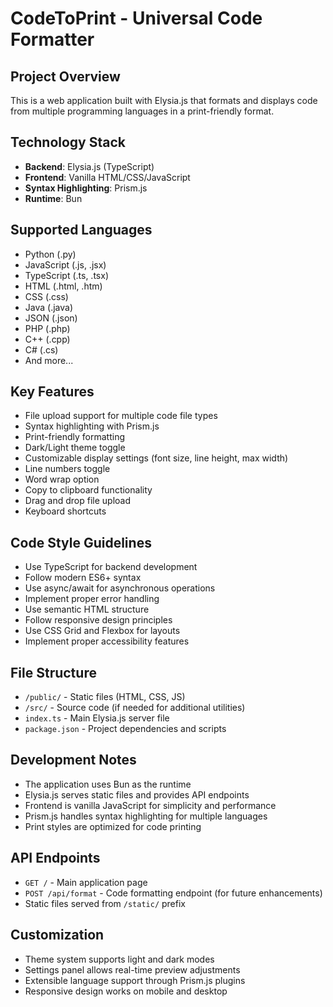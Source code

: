 <!-- Use this file to provide workspace-specific custom instructions to Copilot. For more details, visit https://code.visualstudio.com/docs/copilot/copilot-customization#_use-a-githubcopilotinstructionsmd-file -->

# CodeToPrint - Universal Code Formatter

## Project Overview
This is a web application built with Elysia.js that formats and displays code from multiple programming languages in a print-friendly format.

## Technology Stack
- **Backend**: Elysia.js (TypeScript)
- **Frontend**: Vanilla HTML/CSS/JavaScript
- **Syntax Highlighting**: Prism.js
- **Runtime**: Bun

## Supported Languages
- Python (.py)
- JavaScript (.js, .jsx)
- TypeScript (.ts, .tsx)
- HTML (.html, .htm)
- CSS (.css)
- Java (.java)
- JSON (.json)
- PHP (.php)
- C++ (.cpp)
- C# (.cs)
- And more...

## Key Features
- File upload support for multiple code file types
- Syntax highlighting with Prism.js
- Print-friendly formatting
- Dark/Light theme toggle
- Customizable display settings (font size, line height, max width)
- Line numbers toggle
- Word wrap option
- Copy to clipboard functionality
- Drag and drop file upload
- Keyboard shortcuts

## Code Style Guidelines
- Use TypeScript for backend development
- Follow modern ES6+ syntax
- Use async/await for asynchronous operations
- Implement proper error handling
- Use semantic HTML structure
- Follow responsive design principles
- Use CSS Grid and Flexbox for layouts
- Implement proper accessibility features

## File Structure
- `/public/` - Static files (HTML, CSS, JS)
- `/src/` - Source code (if needed for additional utilities)
- `index.ts` - Main Elysia.js server file
- `package.json` - Project dependencies and scripts

## Development Notes
- The application uses Bun as the runtime
- Elysia.js serves static files and provides API endpoints
- Frontend is vanilla JavaScript for simplicity and performance
- Prism.js handles syntax highlighting for multiple languages
- Print styles are optimized for code printing

## API Endpoints
- `GET /` - Main application page
- `POST /api/format` - Code formatting endpoint (for future enhancements)
- Static files served from `/static/` prefix

## Customization
- Theme system supports light and dark modes
- Settings panel allows real-time preview adjustments
- Extensible language support through Prism.js plugins
- Responsive design works on mobile and desktop
